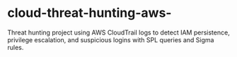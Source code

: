 # cloud-threat-hunting-aws-
Threat hunting project using AWS CloudTrail logs to detect IAM persistence, privilege escalation, and suspicious logins with SPL queries and Sigma rules.
